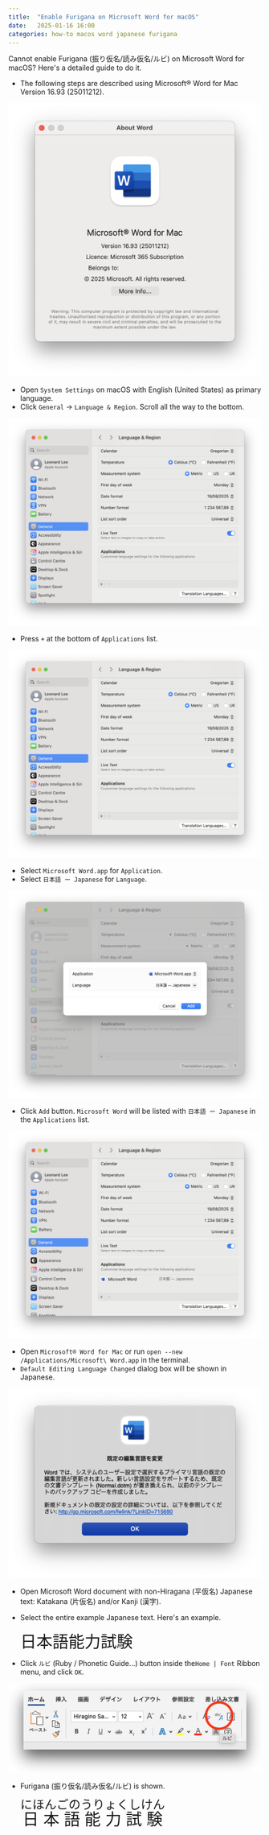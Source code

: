 ```yaml
---
title:  "Enable Furigana on Microsoft Word for macOS"
date:   2025-01-16 16:00
categories: how-to macos word japanese furigana
---
```


Cannot enable Furigana (振り仮名/読み仮名/ルビ) on Microsoft Word for macOS? Here's a detailed guide to do it.

- The following steps are described using Microsoft® Word for Mac Version 16.93 (25011212).

![About Word](/assets/images/enable-furigana-on-microsoft-word-for-macos/01-about-word.png "About Word")

- Open `System Settings` on macOS with English (United States) as primary language.
- Click `General` -> `Language & Region`. Scroll all the way to the bottom.

![System Settings](/assets/images/enable-furigana-on-microsoft-word-for-macos/02-system-settings.png "System Settings")

- Press `+` at the bottom of `Applications` list.

![System Settings](/assets/images/enable-furigana-on-microsoft-word-for-macos/02-system-settings.png "System Settings")

- Select `Microsoft Word.app` for `Application`.
- Select `日本語 ー Japanese` for `Language`.

![System Settings, Application](/assets/images/enable-furigana-on-microsoft-word-for-macos/03-system-settings-application.png "System Settings, Application")

- Click `Add` button. `Microsoft Word` will be listed with `日本語 ー Japanese` in the `Applications` list.

![System Settings, Applications](/assets/images/enable-furigana-on-microsoft-word-for-macos/04-system-settings-applications.png "System Settings, Applications")

- Open `Microsoft® Word for Mac` or run `open --new /Applications/Microsoft\ Word.app` in the terminal.
- `Default Editing Language Changed` dialog box will be shown in Japanese.

![既定の編集言語を変更](/assets/images/enable-furigana-on-microsoft-word-for-macos/05-マイクロソフト-ワード-既定の編集言語を変更.png "既定の編集言語を変更")

- Open Microsoft Word document with non-Hiragana (平仮名) Japanese text: Katakana (片仮名) and/or Kanji (漢字).
- Select the entire example Japanese text. Here's an example.

  <ruby style="font-size: 32px;">日本語能力試験</ruby>

- Click `ルビ` (Ruby / Phonetic Guide...) button inside the`Home | Font` Ribbon menu, and click `OK`.

![マイクロソフト-ワード-ルビ-1](/assets/images/enable-furigana-on-microsoft-word-for-macos/06-マイクロソフト-ワード-ルビ-dropshadow.png "マイクロソフト-ワード-ルビ-1")

- Furigana (振り仮名/読み仮名/ルビ) is shown.

  <ruby style="font-size: 32px;">日本語能力試験<rt style="font-size: 24px;">にほんごのうりょくしけん</rt></ruby>
